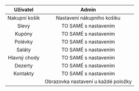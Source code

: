 | Uživatel       |  Admin    |
| :---:        |    :----:   | 
|  Nakupní košík    | Nastavení nákupního košíku   | 
| Slevy | TO SAMÉ s nastavením   |
| Kupóny |    TO SAMÉ s nastavením  | 
| Polévky    |  TO SAMÉ s nastavením     |
| Saláty   |  TO SAMÉ  s nastavením   |
| Hlavný chody    |TO SAMÉ s nastavením  |
| Dezerty | TO SAMÉ s nastavením     | 
| Kontakty |   TO SAMÉ s nastavením  | 
|  |   Obrazovka nastavení u každé položky | 
